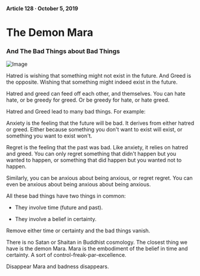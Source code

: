 #### Article 128 · October 5, 2019

# The Demon Mara

### And The Bad Things about Bad Things

![Image](https://cdn-images-1.medium.com/max/800/1*7MekT4v_uoh4HLN2X0uXjg.jpeg)

Hatred is wishing that something might not exist in the future. And Greed is the opposite. Wishing that something might indeed exist in the future.

Hatred and greed can feed off each other, and themselves. You can hate hate, or be greedy for greed. Or be greedy for hate, or hate greed.

Hatred and Greed lead to many bad things. For example:

Anxiety is the feeling that the future will be bad. It derives from either hatred or greed. Either because something you don't want to exist will exist, or something you want to exist won't.

Regret is the feeling that the past was bad. Like anxiety, it relies on hatred and greed. You can only regret something that didn't happen but you wanted to happen, or something that did happen but you wanted not to happen.

Similarly, you can be anxious about being anxious, or regret regret. You can even be anxious about being anxious about being anxious.

All these bad things have two things in common:

* They involve time (future and past).

* They involve a belief in certainty.

Remove either time or certainty and the bad things vanish.

There is no Satan or Shaitan in Buddhist cosmology. The closest thing we have is the demon Mara. Mara is the embodiment of the belief in time and certainty. A sort of control-freak-par-excellence.

Disappear Mara and badness disappears.